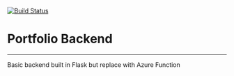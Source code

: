 [![Build Status](https://dev.azure.com/baileyfun/bailey_fun/_apis/build/status/baely.ProjectsAzureFunction?branchName=master)](https://dev.azure.com/baileyfun/bailey_fun/_build/latest?definitionId=14&branchName=master)

# Portfolio Backend

---

Basic backend built in Flask but replace with Azure Function
